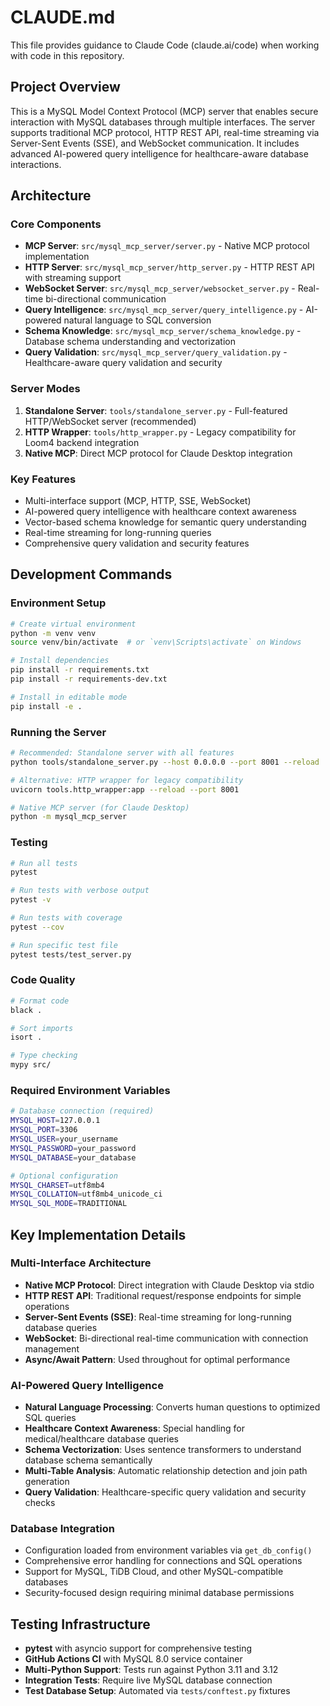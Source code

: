 # CLAUDE.md

This file provides guidance to Claude Code (claude.ai/code) when working with code in this repository.

## Project Overview
This is a MySQL Model Context Protocol (MCP) server that enables secure interaction with MySQL databases through multiple interfaces. The server supports traditional MCP protocol, HTTP REST API, real-time streaming via Server-Sent Events (SSE), and WebSocket communication. It includes advanced AI-powered query intelligence for healthcare-aware database interactions.

## Architecture

### Core Components
- **MCP Server**: `src/mysql_mcp_server/server.py` - Native MCP protocol implementation
- **HTTP Server**: `src/mysql_mcp_server/http_server.py` - HTTP REST API with streaming support
- **WebSocket Server**: `src/mysql_mcp_server/websocket_server.py` - Real-time bi-directional communication
- **Query Intelligence**: `src/mysql_mcp_server/query_intelligence.py` - AI-powered natural language to SQL conversion
- **Schema Knowledge**: `src/mysql_mcp_server/schema_knowledge.py` - Database schema understanding and vectorization
- **Query Validation**: `src/mysql_mcp_server/query_validation.py` - Healthcare-aware query validation and security

### Server Modes
1. **Standalone Server**: `tools/standalone_server.py` - Full-featured HTTP/WebSocket server (recommended)
2. **HTTP Wrapper**: `tools/http_wrapper.py` - Legacy compatibility for Loom4 backend integration
3. **Native MCP**: Direct MCP protocol for Claude Desktop integration

### Key Features
- Multi-interface support (MCP, HTTP, SSE, WebSocket)
- AI-powered query intelligence with healthcare context awareness
- Vector-based schema knowledge for semantic query understanding
- Real-time streaming for long-running queries
- Comprehensive query validation and security features

## Development Commands

### Environment Setup
```bash
# Create virtual environment
python -m venv venv
source venv/bin/activate  # or `venv\Scripts\activate` on Windows

# Install dependencies
pip install -r requirements.txt
pip install -r requirements-dev.txt

# Install in editable mode
pip install -e .
```

### Running the Server
```bash
# Recommended: Standalone server with all features
python tools/standalone_server.py --host 0.0.0.0 --port 8001 --reload

# Alternative: HTTP wrapper for legacy compatibility
uvicorn tools.http_wrapper:app --reload --port 8001

# Native MCP server (for Claude Desktop)
python -m mysql_mcp_server
```

### Testing
```bash
# Run all tests
pytest

# Run tests with verbose output
pytest -v

# Run tests with coverage
pytest --cov

# Run specific test file
pytest tests/test_server.py
```

### Code Quality
```bash
# Format code
black .

# Sort imports
isort .

# Type checking
mypy src/
```

### Required Environment Variables
```bash
# Database connection (required)
MYSQL_HOST=127.0.0.1
MYSQL_PORT=3306
MYSQL_USER=your_username
MYSQL_PASSWORD=your_password
MYSQL_DATABASE=your_database

# Optional configuration
MYSQL_CHARSET=utf8mb4
MYSQL_COLLATION=utf8mb4_unicode_ci
MYSQL_SQL_MODE=TRADITIONAL
```

## Key Implementation Details

### Multi-Interface Architecture
- **Native MCP Protocol**: Direct integration with Claude Desktop via stdio
- **HTTP REST API**: Traditional request/response endpoints for simple operations
- **Server-Sent Events (SSE)**: Real-time streaming for long-running database queries
- **WebSocket**: Bi-directional real-time communication with connection management
- **Async/Await Pattern**: Used throughout for optimal performance

### AI-Powered Query Intelligence
- **Natural Language Processing**: Converts human questions to optimized SQL queries
- **Healthcare Context Awareness**: Special handling for medical/healthcare database queries
- **Schema Vectorization**: Uses sentence transformers to understand database schema semantically
- **Multi-Table Analysis**: Automatic relationship detection and join path generation
- **Query Validation**: Healthcare-specific query validation and security checks

### Database Integration
- Configuration loaded from environment variables via `get_db_config()`
- Comprehensive error handling for connections and SQL operations
- Support for MySQL, TiDB Cloud, and other MySQL-compatible databases
- Security-focused design requiring minimal database permissions

## Testing Infrastructure
- **pytest** with asyncio support for comprehensive testing
- **GitHub Actions CI** with MySQL 8.0 service container
- **Multi-Python Support**: Tests run against Python 3.11 and 3.12
- **Integration Tests**: Require live MySQL database connection
- **Test Database Setup**: Automated via `tests/conftest.py` fixtures